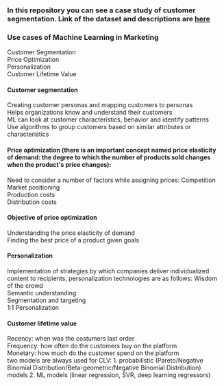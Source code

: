 ### In this repository you can see a case study of customer segmentation. Link of the dataset and descriptions are [here](https://www.kaggle.com/rodsaldanha/arketing-campaign?select=marketing_campaign.csv)

### Use cases of Machine Learning in Marketing
Customer Segmentation<br /> Price Optimization<br /> Personalization<br /> Customer Lifetime Value
#### Customer segmentation 
Creating customer personas and mapping customers to personas <br /> Helps organizations know and understand their customers <br /> ML can look at customer characteristics, behavior and identify patterns <br /> Use algorithms to group customers based on similar attributes or characteristics
#### Price optimization (there is an important concept named price elasticity of demand: the degree to which the number of products sold changes when the product's price changes): 
Need to consider a number of factors while assigning prices:
Competition <br /> Market positioning <br /> Production costs <br /> Distribution costs
#### Objective of price optimization
Understanding the price elasticity of demand <br /> Finding the best price of a product given goals
#### Personalization
Implementation of strategies by which companies deliver individualized content to recipients, personalization technologies are as follows:
Wisdom of the crowd <br /> Semantic understanding <br /> Segmentation and targeting <br /> 1:1 Personalization
#### Customer lifetime value
Recency: when was the costumers last order <br /> Frequency: how often do the customers buy on the platform <br /> Monetary: how much do the customer spend on the platform <br /> two models are always used for CLV: 1. probabilistic (Pareto/Negative Binomial Distribution/Beta-geometric/Negative Binomial Distribution) models 2. ML models (linear regression, SVR, deep learning regressors)
